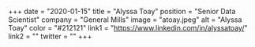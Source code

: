 +++ 
date = "2020-01-15" 
title = "Alyssa Toay" 
position = "Senior Data Scientist" 
company = "General Mills" 
image = "atoay.jpeg" 
alt = "Alyssa Toay" 
color = "#212121" 
link1 = "https://www.linkedin.com/in/alyssatoay/" 
link2 = ""
twitter = ""
+++